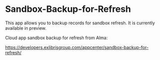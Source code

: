 # Sandbox-Backup-for-Refresh


This app allows you to backup records for sandbox refresh. It is currently available in preview.

Cloud app sandbox backup for refresh from Alma:

https://developers.exlibrisgroup.com/appcenter/sandbox-backup-for-refresh/
